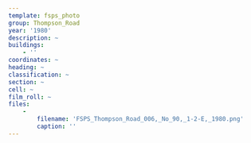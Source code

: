 ```yaml
---
template: fsps_photo
group: Thompson_Road
year: '1980'
description: ~
buildings:
    - ''
coordinates: ~
heading: ~
classification: ~
section: ~
cell: ~
film_roll: ~
files:
    -
        filename: 'FSPS_Thompson_Road_006,_No_90,_1-2-E,_1980.png'
        caption: ''
---
```

